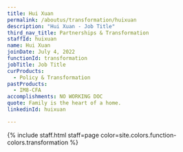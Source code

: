 ```yaml
---
title: Hui Xuan
permalink: /aboutus/transformation/huixuan
description: "Hui Xuan - Job Title"
third_nav_title: Partnerships & Transformation
staffId: huixuan
name: Hui Xuan
joinDate: July 4, 2022
functionId: transformation
jobTitle: Job Title
curProducts:
  - Policy & Transformation
pastProducts:
  - IM8-CFA
accomplishments: NO WORKING DOC
quote: Family is the heart of a home.
linkedinId: huixuan

---
```


{% include staff.html staff=page color=site.colors.function-colors.transformation %}
